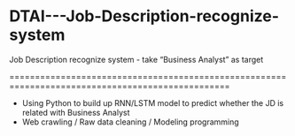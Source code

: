 # DTAI---Job-Description-recognize-system
Job Description recognize system - take “Business Analyst” as target

=================================================================================================
- Using Python to build up RNN/LSTM model to predict whether the JD is related with Business Analyst
- Web crawling / Raw data cleaning / Modeling programming
